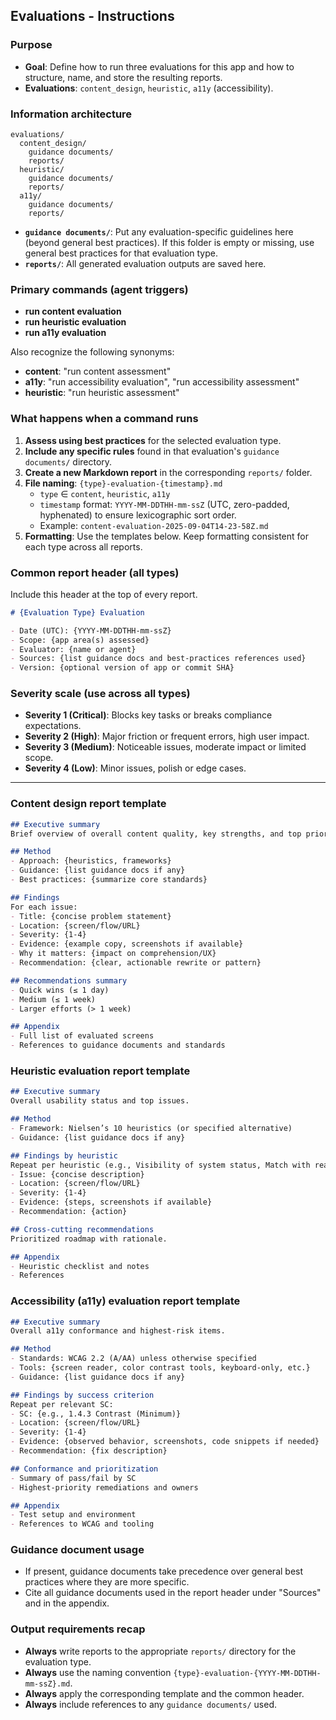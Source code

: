 ## Evaluations - Instructions

### Purpose
- **Goal**: Define how to run three evaluations for this app and how to structure, name, and store the resulting reports.
- **Evaluations**: `content_design`, `heuristic`, `a11y` (accessibility).

### Information architecture
```text
evaluations/
  content_design/
    guidance documents/
    reports/
  heuristic/
    guidance documents/
    reports/
  a11y/
    guidance documents/
    reports/
```

- **`guidance documents/`**: Put any evaluation-specific guidelines here (beyond general best practices). If this folder is empty or missing, use general best practices for that evaluation type.
- **`reports/`**: All generated evaluation outputs are saved here.

### Primary commands (agent triggers)
- **run content evaluation**
- **run heuristic evaluation**
- **run a11y evaluation**

Also recognize the following synonyms:
- **content**: "run content assessment"
- **a11y**: "run accessibility evaluation", "run accessibility assessment"
- **heuristic**: "run heuristic assessment"

### What happens when a command runs
1. **Assess using best practices** for the selected evaluation type.
2. **Include any specific rules** found in that evaluation's `guidance documents/` directory.
3. **Create a new Markdown report** in the corresponding `reports/` folder.
4. **File naming**: `{type}-evaluation-{timestamp}.md`
   - `type` ∈ `content`, `heuristic`, `a11y`
   - `timestamp` format: `YYYY-MM-DDTHH-mm-ssZ` (UTC, zero-padded, hyphenated) to ensure lexicographic sort order.
   - Example: `content-evaluation-2025-09-04T14-23-58Z.md`
5. **Formatting**: Use the templates below. Keep formatting consistent for each type across all reports.

### Common report header (all types)
Include this header at the top of every report.

```markdown
# {Evaluation Type} Evaluation

- Date (UTC): {YYYY-MM-DDTHH-mm-ssZ}
- Scope: {app area(s) assessed}
- Evaluator: {name or agent}
- Sources: {list guidance docs and best-practices references used}
- Version: {optional version of app or commit SHA}
```

### Severity scale (use across all types)
- **Severity 1 (Critical)**: Blocks key tasks or breaks compliance expectations.
- **Severity 2 (High)**: Major friction or frequent errors, high user impact.
- **Severity 3 (Medium)**: Noticeable issues, moderate impact or limited scope.
- **Severity 4 (Low)**: Minor issues, polish or edge cases.

---

### Content design report template
```markdown
## Executive summary
Brief overview of overall content quality, key strengths, and top prioritized issues.

## Method
- Approach: {heuristics, frameworks}
- Guidance: {list guidance docs if any}
- Best practices: {summarize core standards}

## Findings
For each issue:
- Title: {concise problem statement}
- Location: {screen/flow/URL}
- Severity: {1-4}
- Evidence: {example copy, screenshots if available}
- Why it matters: {impact on comprehension/UX}
- Recommendation: {clear, actionable rewrite or pattern}

## Recommendations summary
- Quick wins (≤ 1 day)
- Medium (≤ 1 week)
- Larger efforts (> 1 week)

## Appendix
- Full list of evaluated screens
- References to guidance documents and standards
```

### Heuristic evaluation report template
```markdown
## Executive summary
Overall usability status and top issues.

## Method
- Framework: Nielsen’s 10 heuristics (or specified alternative)
- Guidance: {list guidance docs if any}

## Findings by heuristic
Repeat per heuristic (e.g., Visibility of system status, Match with real world, etc.):
- Issue: {concise description}
- Location: {screen/flow/URL}
- Severity: {1-4}
- Evidence: {steps, screenshots if available}
- Recommendation: {action}

## Cross-cutting recommendations
Prioritized roadmap with rationale.

## Appendix
- Heuristic checklist and notes
- References
```

### Accessibility (a11y) evaluation report template
```markdown
## Executive summary
Overall a11y conformance and highest-risk items.

## Method
- Standards: WCAG 2.2 (A/AA) unless otherwise specified
- Tools: {screen reader, color contrast tools, keyboard-only, etc.}
- Guidance: {list guidance docs if any}

## Findings by success criterion
Repeat per relevant SC:
- SC: {e.g., 1.4.3 Contrast (Minimum)}
- Location: {screen/flow/URL}
- Severity: {1-4}
- Evidence: {observed behavior, screenshots, code snippets if needed}
- Recommendation: {fix description}

## Conformance and prioritization
- Summary of pass/fail by SC
- Highest-priority remediations and owners

## Appendix
- Test setup and environment
- References to WCAG and tooling
```

### Guidance document usage
- If present, guidance documents take precedence over general best practices where they are more specific.
- Cite all guidance documents used in the report header under "Sources" and in the appendix.

### Output requirements recap
- **Always** write reports to the appropriate `reports/` directory for the evaluation type.
- **Always** use the naming convention `{type}-evaluation-{YYYY-MM-DDTHH-mm-ssZ}.md`.
- **Always** apply the corresponding template and the common header.
- **Always** include references to any `guidance documents/` used.

